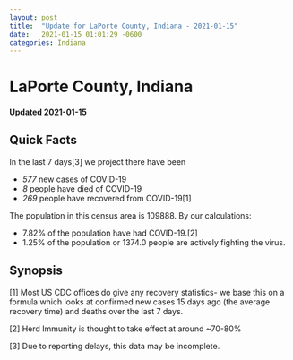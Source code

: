 ```yaml
---
layout: post
title:  "Update for LaPorte County, Indiana - 2021-01-15"
date:   2021-01-15 01:01:29 -0600
categories: Indiana
---
```


# LaPorte County, Indiana
#### Updated 2021-01-15

## Quick Facts

In the last 7 days[3] we project there have been
- *577* new cases of COVID-19
- *8* people have died of COVID-19
- *269* people have recovered from COVID-19[1]

The population in this census area is 109888. By our calculations:
- 7.82% of the population have had COVID-19.[2]
- 1.25% of the population or 1374.0 people are actively fighting the virus.

## Synopsis




[1] Most US CDC offices do give any recovery statistics- we base this on a formula which looks at confirmed new cases
15 days ago (the average recovery time) and deaths over the last 7 days.

[2] Herd Immunity is thought to take effect at around ~70-80%

[3] Due to reporting delays, this data may be incomplete.
 
    
